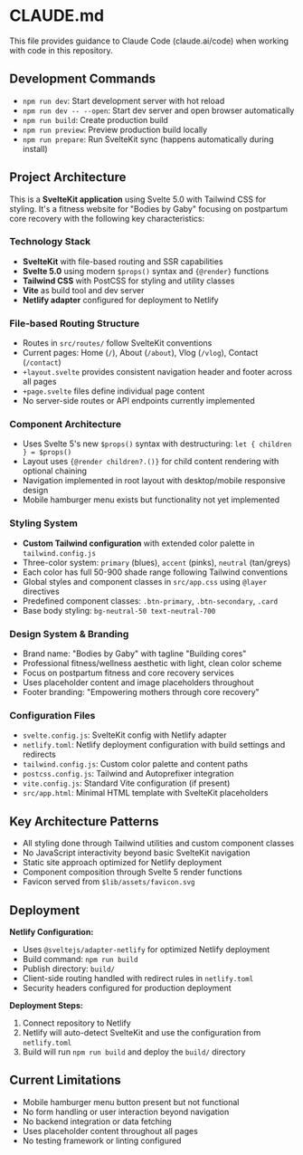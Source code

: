 # CLAUDE.md

This file provides guidance to Claude Code (claude.ai/code) when working with code in this repository.

## Development Commands

- `npm run dev`: Start development server with hot reload
- `npm run dev -- --open`: Start dev server and open browser automatically  
- `npm run build`: Create production build
- `npm run preview`: Preview production build locally
- `npm run prepare`: Run SvelteKit sync (happens automatically during install)

## Project Architecture

This is a **SvelteKit application** using Svelte 5.0 with Tailwind CSS for styling. It's a fitness website for "Bodies by Gaby" focusing on postpartum core recovery with the following key characteristics:

### Technology Stack
- **SvelteKit** with file-based routing and SSR capabilities
- **Svelte 5.0** using modern `$props()` syntax and `{@render}` functions
- **Tailwind CSS** with PostCSS for styling and utility classes
- **Vite** as build tool and dev server
- **Netlify adapter** configured for deployment to Netlify

### File-based Routing Structure
- Routes in `src/routes/` follow SvelteKit conventions
- Current pages: Home (`/`), About (`/about`), Vlog (`/vlog`), Contact (`/contact`)
- `+layout.svelte` provides consistent navigation header and footer across all pages
- `+page.svelte` files define individual page content
- No server-side routes or API endpoints currently implemented

### Component Architecture  
- Uses Svelte 5's new `$props()` syntax with destructuring: `let { children } = $props()`
- Layout uses `{@render children?.()}` for child content rendering with optional chaining
- Navigation implemented in root layout with desktop/mobile responsive design
- Mobile hamburger menu exists but functionality not yet implemented

### Styling System
- **Custom Tailwind configuration** with extended color palette in `tailwind.config.js`
- Three-color system: `primary` (blues), `accent` (pinks), `neutral` (tan/greys)
- Each color has full 50-900 shade range following Tailwind conventions
- Global styles and component classes in `src/app.css` using `@layer` directives
- Predefined component classes: `.btn-primary`, `.btn-secondary`, `.card`
- Base body styling: `bg-neutral-50 text-neutral-700`

### Design System & Branding
- Brand name: "Bodies by Gaby" with tagline "Building cores" 
- Professional fitness/wellness aesthetic with light, clean color scheme
- Focus on postpartum fitness and core recovery services
- Uses placeholder content and image placeholders throughout
- Footer branding: "Empowering mothers through core recovery"

### Configuration Files
- `svelte.config.js`: SvelteKit config with Netlify adapter
- `netlify.toml`: Netlify deployment configuration with build settings and redirects
- `tailwind.config.js`: Custom color palette and content paths
- `postcss.config.js`: Tailwind and Autoprefixer integration
- `vite.config.js`: Standard Vite configuration (if present)
- `src/app.html`: Minimal HTML template with SvelteKit placeholders

## Key Architecture Patterns

- All styling done through Tailwind utilities and custom component classes
- No JavaScript interactivity beyond basic SvelteKit navigation
- Static site approach optimized for Netlify deployment
- Component composition through Svelte 5 render functions
- Favicon served from `$lib/assets/favicon.svg`

## Deployment

**Netlify Configuration:**
- Uses `@sveltejs/adapter-netlify` for optimized Netlify deployment
- Build command: `npm run build`
- Publish directory: `build/`
- Client-side routing handled with redirect rules in `netlify.toml`
- Security headers configured for production deployment

**Deployment Steps:**
1. Connect repository to Netlify
2. Netlify will auto-detect SvelteKit and use the configuration from `netlify.toml`
3. Build will run `npm run build` and deploy the `build/` directory

## Current Limitations

- Mobile hamburger menu button present but not functional
- No form handling or user interaction beyond navigation  
- No backend integration or data fetching
- Uses placeholder content throughout all pages
- No testing framework or linting configured